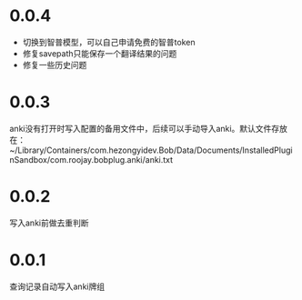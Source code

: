 # 0.0.4
- 切换到智普模型，可以自己申请免费的智普token
- 修复savepath只能保存一个翻译结果的问题
- 修复一些历史问题

# 0.0.3

anki没有打开时写入配置的备用文件中，后续可以手动导入anki。默认文件存放在：~/Library/Containers/com.hezongyidev.Bob/Data/Documents/InstalledPluginSandbox/com.roojay.bobplug.anki/anki.txt

# 0.0.2

写入anki前做去重判断

# 0.0.1

查询记录自动写入anki牌组